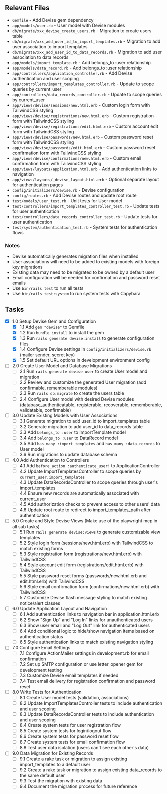 ## Relevant Files

- `Gemfile` - Add Devise gem dependency
- `app/models/user.rb` - User model with Devise modules
- `db/migrate/xxx_devise_create_users.rb` - Migration to create users table
- `db/migrate/xxx_add_user_id_to_import_templates.rb` - Migration to add user association to import templates
- `db/migrate/xxx_add_user_id_to_data_records.rb` - Migration to add user association to data records
- `app/models/import_template.rb` - Add belongs_to :user relationship
- `app/models/data_record.rb` - Add belongs_to :user relationship
- `app/controllers/application_controller.rb` - Add Devise authentication and user scoping
- `app/controllers/import_templates_controller.rb` - Update to scope queries by current_user
- `app/controllers/data_records_controller.rb` - Update to scope queries by current_user
- `app/views/devise/sessions/new.html.erb` - Custom login form with TailwindCSS styling
- `app/views/devise/registrations/new.html.erb` - Custom registration form with TailwindCSS styling
- `app/views/devise/registrations/edit.html.erb` - Custom account edit form with TailwindCSS styling
- `app/views/devise/passwords/new.html.erb` - Custom password reset form with TailwindCSS styling
- `app/views/devise/passwords/edit.html.erb` - Custom password reset confirmation form with TailwindCSS styling
- `app/views/devise/confirmations/new.html.erb` - Custom email confirmation form with TailwindCSS styling
- `app/views/layouts/application.html.erb` - Add authentication links to navigation
- `app/views/layouts/_devise_layout.html.erb` - Optional separate layout for authentication pages
- `config/initializers/devise.rb` - Devise configuration
- `config/routes.rb` - Add Devise routes and update root route
- `test/models/user_test.rb` - Unit tests for User model
- `test/controllers/import_templates_controller_test.rb` - Update tests for user authentication
- `test/controllers/data_records_controller_test.rb` - Update tests for user authentication
- `test/system/authentication_test.rb` - System tests for authentication flows

### Notes

- Devise automatically generates migration files when installed
- User associations will need to be added to existing models with foreign key migrations
- Existing data may need to be migrated to be owned by a default user
- Email configuration will be needed for confirmation and password reset emails
- Use `bin/rails test` to run all tests
- Use `bin/rails test:system` to run system tests with Capybara

## Tasks

- [x] 1.0 Setup Devise Gem and Configuration
  - [x] 1.1 Add `gem "devise"` to Gemfile
  - [x] 1.2 Run `bundle install` to install the gem
  - [x] 1.3 Run `rails generate devise:install` to generate configuration files
  - [x] 1.4 Configure Devise settings in `config/initializers/devise.rb` (mailer sender, secret key)
  - [x] 1.5 Set default URL options in development environment config

- [ ] 2.0 Create User Model and Database Migrations
  - [ ] 2.1 Run `rails generate devise user` to create User model and migration
  - [ ] 2.2 Review and customize the generated User migration (add confirmable, rememberable modules)
  - [ ] 2.3 Run `rails db:migrate` to create the users table
  - [ ] 2.4 Configure User model with desired Devise modules (database_authenticatable, registerable, recoverable, rememberable, validatable, confirmable)

- [ ] 3.0 Update Existing Models with User Associations
  - [ ] 3.1 Generate migration to add user_id to import_templates table
  - [ ] 3.2 Generate migration to add user_id to data_records table  
  - [ ] 3.3 Add `belongs_to :user` to ImportTemplate model
  - [ ] 3.4 Add `belongs_to :user` to DataRecord model
  - [ ] 3.5 Add `has_many :import_templates` and `has_many :data_records` to User model
  - [ ] 3.6 Run migrations to update database schema

- [ ] 4.0 Add Authentication to Controllers
  - [ ] 4.1 Add `before_action :authenticate_user!` to ApplicationController
  - [ ] 4.2 Update ImportTemplatesController to scope queries by `current_user.import_templates`
  - [ ] 4.3 Update DataRecordsController to scope queries through user's import_templates
  - [ ] 4.4 Ensure new records are automatically associated with current_user
  - [ ] 4.5 Add authorization checks to prevent access to other users' data
  - [ ] 4.6 Update root route to redirect to import_templates_path after authentication

- [ ] 5.0 Create and Style Devise Views (Make use of the playwright mcp in all sub tasks)
  - [ ] 5.1 Run `rails generate devise:views` to generate customizable view templates
  - [ ] 5.2 Style login form (sessions/new.html.erb) with TailwindCSS to match existing forms
  - [ ] 5.3 Style registration form (registrations/new.html.erb) with TailwindCSS
  - [ ] 5.4 Style account edit form (registrations/edit.html.erb) with TailwindCSS  
  - [ ] 5.5 Style password reset forms (passwords/new.html.erb and edit.html.erb) with TailwindCSS
  - [ ] 5.6 Style email confirmation form (confirmations/new.html.erb) with TailwindCSS
  - [ ] 5.7 Customize Devise flash message styling to match existing notice/alert classes

- [ ] 6.0 Update Application Layout and Navigation
  - [ ] 6.1 Add authentication links to navigation bar in application.html.erb
  - [ ] 6.2 Show "Sign Up" and "Log In" links for unauthenticated users
  - [ ] 6.3 Show user email and "Log Out" link for authenticated users
  - [ ] 6.4 Add conditional logic to hide/show navigation items based on authentication status
  - [ ] 6.5 Style authentication links to match existing navigation styling

- [ ] 7.0 Configure Email Settings  
  - [ ] 7.1 Configure ActionMailer settings in development.rb for email confirmation
  - [ ] 7.2 Set up SMTP configuration or use letter_opener gem for development testing
  - [ ] 7.3 Customize Devise email templates if needed
  - [ ] 7.4 Test email delivery for registration confirmation and password reset

- [ ] 8.0 Write Tests for Authentication
  - [ ] 8.1 Create User model tests (validation, associations)
  - [ ] 8.2 Update ImportTemplatesController tests to include authentication and user scoping
  - [ ] 8.3 Update DataRecordsController tests to include authentication and user scoping  
  - [ ] 8.4 Create system tests for user registration flow
  - [ ] 8.5 Create system tests for login/logout flow
  - [ ] 8.6 Create system tests for password reset flow
  - [ ] 8.7 Create system tests for email confirmation flow
  - [ ] 8.8 Test user data isolation (users can't see each other's data)

- [ ] 9.0 Data Migration for Existing Records
  - [ ] 9.1 Create a rake task or migration to assign existing import_templates to a default user
  - [ ] 9.2 Create a rake task or migration to assign existing data_records to the same default user
  - [ ] 9.3 Test the migration with existing data
  - [ ] 9.4 Document the migration process for future reference